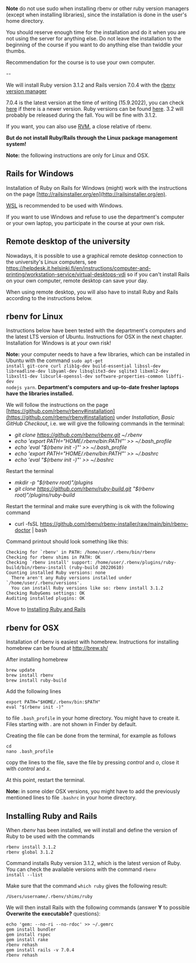**Note** do not use sudo when installing rbenv or other ruby version managers (except when installing libraries), since the installation is done in the user's home directory.

You should reserve enough time for the installation and do it when you are not using the server for anything else. Do not leave the installation to the beginning of the course if you want to do anything else than twiddle your thumbs.

Recommendation for the course is to use your own computer.

--

We will install Ruby version 3.1.2 and Rails version 7.0.4 with the [rbenv version manager](https://github.com/sstephenson/rbenv)

7.0.4 is the latest version at the time of writing (15.9.2022), you can check [here](https://rubygems.org/gems/rails/versions) if there is a newer version. Ruby versions can be found [here](https://www.ruby-lang.org/en/downloads/releases/). 3.2 will probably be released during the fall. You will be fine with 3.1.2.

If you want, you can also use [RVM](https://rvm.io/rvm/install), a close relative of rbenv.

**But do not install Ruby/Rails through the Linux package management system!**

**Note:** the following instructions are only for Linux and OSX.

## Rails for Windows

Installation of Ruby on Rails for Windows (might) work with the instructions on the page [http://railsinstaller.org/en](http://railsinstaller.org/en).

[WSL](https://docs.microsoft.com/en-us/windows/wsl/install) is recommended to be used with Windows.

If you want to use Windows and refuse to use the department's computer or your own laptop, you participate in the course at your own risk.

## Remote desktop of the university

Nowadays, it is possible to use a graphical remote desktop connection to the university's Linux computers, see https://helpdesk.it.helsinki.fi/en/instructions/computer-and-printing/workstation-service/virtual-desktops-vdi so if you can't install Rails on your own computer, remote desktop can save your day.

When using remote desktop, you will also have to install Ruby and Rails according to the instructions below.

## rbenv for Linux

Instructions below have been tested with the department's computers and the latest LTS version of Ubuntu. Instructions for OSX in the next chapter. Installation for Windows is at your own risk!

**Note:** your computer needs to have a few libraries, which can be installed in Ubuntu with the command <code>sudo apt-get install git-core curl zlib1g-dev build-essential libssl-dev libreadline-dev libyaml-dev libsqlite3-dev sqlite3 libxml2-dev libxslt1-dev libcurl4-openssl-dev software-properties-common libffi-dev nodejs yarn</code>. **Department's computers and up-to-date fresher laptops have the libraries installed.**

We will follow the instructions on the page [https://github.com/rbenv/rbenv#installation](https://github.com/rbenv/rbenv#installation) under _Installation, Basic GitHub Checkout_, i.e. we will give the following commands in the terminal:

- _git clone https://github.com/rbenv/rbenv.git ~/.rbenv_
- _echo 'export PATH="$HOME/.rbenv/bin:$PATH"' >> ~/.bash_profile_
- _echo 'eval "$(rbenv init -)"' >> ~/.bash_profile_
- _echo 'export PATH="$HOME/.rbenv/bin:$PATH"' >> ~/.bashrc_
- _echo 'eval "$(rbenv init -)"' >> ~/.bashrc_

Restart the terminal

- _mkdir -p "$(rbenv root)"/plugins_
- _git clone https://github.com/rbenv/ruby-build.git "$(rbenv root)"/plugins/ruby-build_

Restart the terminal and make sure everything is ok with the following command

- curl -fsSL https://github.com/rbenv/rbenv-installer/raw/main/bin/rbenv-doctor | bash

Command printout should look something like this:

```
Checking for `rbenv' in PATH: /home/user/.rbenv/bin/rbenv
Checking for rbenv shims in PATH: OK
Checking `rbenv install' support: /home/user/.rbenv/plugins/ruby-build/bin/rbenv-install (ruby-build 20220610)
Counting installed Ruby versions: none
  There aren't any Ruby versions installed under `/home/user/.rbenv/versions'.
  You can install Ruby versions like so: rbenv install 3.1.2
Checking RubyGems settings: OK
Auditing installed plugins: OK
```

Move to [Installing Ruby and Rails](https://github.com/mluukkai/WebPalvelinohjelmointi2023/blob/main/web/railsin_asentaminen-english.md#installing-ruby-and-rails)

## rbenv for OSX

Installation of rbenv is easiest with homebrew. Instructions for installing homebrew can be found at http://brew.sh/

After installing homebrew

    brew update
    brew install rbenv
    brew install ruby-build

Add the following lines

    export PATH="$HOME/.rbenv/bin:$PATH"
    eval "$(rbenv init -)"

to file `.bash_profile` in your home directory. You might have to create it. Files starting with . are not shown in Finder by default.

Creating the file can be done from the terminal, for example as follows

    cd
    nano .bash_profile

copy the lines to the file, save the file by pressing _control_ and _o_, close it with _control_ and _x_.

At this point, restart the terminal.

**Note:** in some older OSX versions, you might have to add the previously mentioned lines to file `.bashrc` in your home directory.

## Installing Ruby and Rails

When _rbenv_ has been installed, we will install and define the version of Ruby to be used with the commands

    rbenv install 3.1.2
    rbenv global 3.1.2

Command installs Ruby version 3.1.2, which is the latest version of Ruby. You can check the available versions with the command <code>rbenv install --list</code>

Make sure that the command <code>which ruby</code> gives the following result:

    /Users/username/.rbenv/shims/ruby

We will then install Rails with the following commands (answer **Y** to possible **Overwrite the executable?** questions):

    echo 'gem: --no-ri --no-rdoc' >> ~/.gemrc
    gem install bundler
    gem install rspec
    gem install rake
    rbenv rehash
    gem install rails -v 7.0.4
    rbenv rehash
